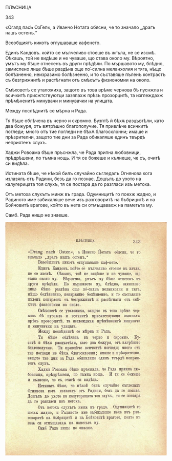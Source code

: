 ﻿ПЛѢСНИЦА

343

«Огапд пасЬ ОзГеп«, а Иванчо Нотата обясни, че то значало „драгъ нашъ остенъ.“

Всеобщиятъ кикотъ оглушаваше кафенето.

Единъ Кандовъ. който се мълчеливо стоеше въ жгъла, не се изсмѣ. Оѣкашъ, той не видѣше и не чуваше, що става около му. Вѣроятно, умътъ му бѣше отнесенъ въ други прѣдѣли. По мършавото му, блѣдно, замислено лице бѣше раздѣна още по́-силна меланхолия и тяга, нѣщо болѣзненно, неизразимо болѣзненно, и то съставяше пъленъ контрастъ съ безгрижнитѣ и растѣгнати отъ смѣхътъ физиономии на около.

Смѣховетѣ се уталожиха, защото въ това врѣме чернова бѣ пуснжла и всичкитѣ присжтствуютци зазяпахж прѣзъ прозорцитѣ, та изглеждахж прѣмѣненитѣ минувачи и минувачки на улицата.

Между послѣднитѣ се мѣрна и Рада.

Тя бѣше облѣчена въ черно и скромно. Бузптѣ ѝ бѣхѫ разцъвтѣли, като два божуря, отъ вѫтрѣшно благополучие. Тя привлѣче всичкитѣ погледи; много отъ тие погледи не бѣхѫ благосклонни; имаше и прѣзрителни, защото тие дни за Рада обикаляше единъ твърдѣ неприятенъ слухъ.

Хаджи Ровоама бѣше пръснжла, че Рада припна любовници, прѣдрѣшени, по тъмна нощь. И тя се божеше и кълнеше, че съ, очитѣ си видѣла.

Истината бѣше, че нѣкой билъ случайно съгледалъ Огнянова кога излазялъ отъ Радини, безъ да го познае. Дошълъ до ухото на калугерицата тоя слухъ, тя се постара да го разгласи изъ метоха.

Отъ метоха слухътъ минж въ града. Одумницитѣ го поехж жадно, и Радиното име забикаляше вече изъ разговоритѣ на бъбрицитѣ и на Бойчовитѣ врагове, който въ нета си отмъщавахж на паметьта му.

Самб. Рада нищо не знаеше.

![original](images/384.jpg)

